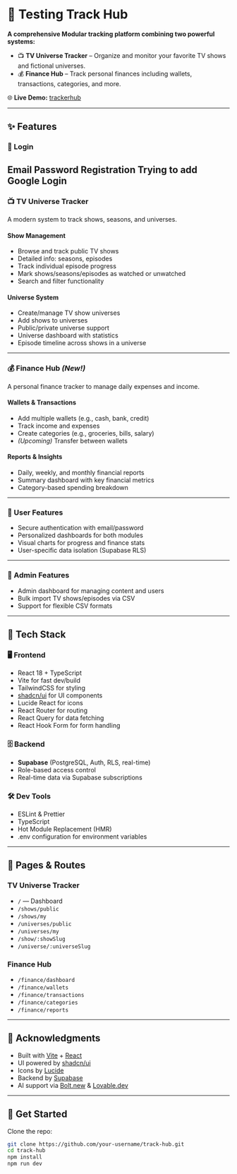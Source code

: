 # 🎯 Testing Track Hub

**A comprehensive Modular tracking platform combining two powerful systems:**

- 📺 **TV Universe Tracker** – Organize and monitor your favorite TV shows and fictional universes.  
- 💰 **Finance Hub** – Track personal finances including wallets, transactions, categories, and more.

🌐 **Live Demo:** [trackerhub](https://trackerhub.netlify.app)

---

## ✨ Features

### 🔑 Login
Email Password Registration
Trying to add Google Login
--
### 📺 TV Universe Tracker
A modern system to track shows, seasons, and universes.

#### Show Management
- Browse and track public TV shows  
- Detailed info: seasons, episodes  
- Track individual episode progress  
- Mark shows/seasons/episodes as watched or unwatched  
- Search and filter functionality  

#### Universe System
- Create/manage TV show universes  
- Add shows to universes  
- Public/private universe support  
- Universe dashboard with statistics  
- Episode timeline across shows in a universe  

---

### 💰 Finance Hub *(New!)*
A personal finance tracker to manage daily expenses and income.

#### Wallets & Transactions
- Add multiple wallets (e.g., cash, bank, credit)  
- Track income and expenses  
- Create categories (e.g., groceries, bills, salary)  
- *(Upcoming)* Transfer between wallets  

#### Reports & Insights
- Daily, weekly, and monthly financial reports  
- Summary dashboard with key financial metrics  
- Category-based spending breakdown  

---

### 👤 User Features
- Secure authentication with email/password  
- Personalized dashboards for both modules  
- Visual charts for progress and finance stats  
- User-specific data isolation (Supabase RLS)  

---

### 🔧 Admin Features
- Admin dashboard for managing content and users  
- Bulk import TV shows/episodes via CSV  
- Support for flexible CSV formats  

---

## 🧰 Tech Stack

### 🖥️ Frontend
- React 18 + TypeScript  
- Vite for fast dev/build  
- TailwindCSS for styling  
- [shadcn/ui](https://ui.shadcn.com) for UI components  
- Lucide React for icons  
- React Router for routing  
- React Query for data fetching  
- React Hook Form for form handling  

### 🗄️ Backend
- **Supabase** (PostgreSQL, Auth, RLS, real-time)  
- Role-based access control  
- Real-time data via Supabase subscriptions  

### 🛠️ Dev Tools
- ESLint & Prettier  
- TypeScript  
- Hot Module Replacement (HMR)  
- .env configuration for environment variables  

---

## 🔑 Pages & Routes

### TV Universe Tracker
- `/` — Dashboard  
- `/shows/public`  
- `/shows/my`  
- `/universes/public`  
- `/universes/my`  
- `/show/:showSlug`  
- `/universe/:universeSlug`  

### Finance Hub
- `/finance/dashboard`  
- `/finance/wallets`  
- `/finance/transactions`  
- `/finance/categories`  
- `/finance/reports`  

---

## 🧠 Acknowledgments

- Built with [Vite](https://vitejs.dev) + [React](https://react.dev)  
- UI powered by [shadcn/ui](https://ui.shadcn.com)  
- Icons by [Lucide](https://lucide.dev)  
- Backend by [Supabase](https://supabase.com)  
- AI support via [Bolt.new](https://bolt.new) & [Lovable.dev](https://lovable.dev)  

---

## 🚀 Get Started

Clone the repo:

```bash
git clone https://github.com/your-username/track-hub.git
cd track-hub
npm install
npm run dev
